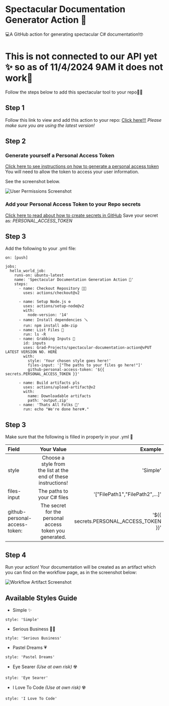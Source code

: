 # Spectacular Documentation Generator Action 📖
💻A GitHub action for generating spectacular C# documentation!🤓

# This is not connected to our API yet ✨ so as of 11/4/2024 9AM it does not work💖

Follow the steps below to add this spectacular tool to your repo👩‍💻

## Step 1

Follow this link to view and add this action to your repo: [Click here!!!](https://github.com/marketplace/actions/spectacular-documentation-generation-action)
*Please make sure you are using the latest version!*

## Step 2
### Generate yourself a Personal Access Token
[Click here to see instructions on how to generate a personal access token](https://docs.github.com/en/enterprise-server@3.9/authentication/keeping-your-account-and-data-secure/managing-your-personal-access-tokens)
You will need to allow the token to access your user information.

See the screenshot below.

![User Permissions Screenshot](https://i.ibb.co/wWMD2B5/githubstuff.png)

### Add your Personal Access Token to your Repo secrets
[Click here to read about how to create secrets in GitHub](https://docs.github.com/en/actions/security-guides/using-secrets-in-github-actions)
Save your secret as: *PERSONAL_ACCESS_TOKEN*

## Step 3
Add the following to your .yml file:

```
on: [push]

jobs:
  hello_world_job:
    runs-on: ubuntu-latest
    name: 'Spectacular Documentation Generation Action 📖'
    steps:
      - name: Checkout Repository 👨‍🏭
        uses: actions/checkout@v2
        
      - name: Setup Node.js ⚙️
        uses: actions/setup-node@v2
        with:
          node-version: '14'
      - name: Install dependencies 🪛
        run: npm install adm-zip
      - name: List Files 📂
        run: ls -R
      - name: Grabbing Inputs 💖
        id: inputs
        uses: Grad-Projects/spectacular-documentation-action@vPUT LATEST VERSION NO. HERE
        with:
          style: 'Your chosen style goes here!'
          files-input: '["The paths to your files go here!"]'
          github-personal-access-token: '${{ secrets.PERSONAL_ACCESS_TOKEN }}'
        
      - name: Build artifacts pls
        uses: actions/upload-artifact@v2
        with:
          name: Downloadable artifacts
          path: 'output.zip'
      - name: 'Thats All Folks 🐇'
        run: echo "We're done here💗."
```
## Step 3
Make sure that the following is filled in properly in your .yml 🦋

| Field                         | Your Value                                                     | Example                                |
| :---                          |    :----:                                                      |     ---:                               |
| style                         | Choose a style from the list at the end of these instructions! | 'Simple'                               |
| files-input                   | The paths to your C# files                                     | '["FilePath1","FilePath2",...]'        |
| github-personal-access-token: | The secret for the personal access token you generated.        | '${{ secrets.PERSONAL_ACCESS_TOKEN }}' |

## Step 4
Run your action! Your documentation will be created as an artifact which you can find on the workflow page, as in the screenshot below:

![Workflow Artifact Screenshot](https://i.ibb.co/Km6cHJb/githubstuff2.png)

## Available Styles Guide
- Simple ✨

```
style: 'Simple'
```

- Serious Business 👨‍💼
  
```
style: 'Serious Business'
```

- Pastel Dreams 💗

```
style: 'Pastel Dreams'
```

- Eye Searer *(Use at own risk)* ☢️

```
style: 'Eye Searer'
```

- I Love To Code *(Use at own risk)* ☢️

```
style: 'I Love To Code'
```

